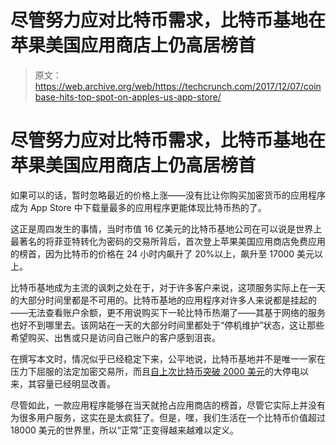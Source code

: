 # 尽管努力应对比特币需求，比特币基地在苹果美国应用商店上仍高居榜首

> 原文：<https://web.archive.org/web/https://techcrunch.com/2017/12/07/coinbase-hits-top-spot-on-apples-us-app-store/>

# 尽管努力应对比特币需求，比特币基地在苹果美国应用商店上仍高居榜首

如果可以的话，暂时忽略最近的价格上涨——没有比让你购买加密货币的应用程序成为 App Store 中下载量最多的应用程序更能体现比特币热的了。

这正是周四发生的事情，当时市值 16 亿美元的比特币基地公司在可以说是世界上最著名的将菲亚特转化为密码的交易所背后，首次登上苹果美国应用商店免费应用的榜首，因为比特币的价格在 24 小时内飙升了 20%以上，飙升至 17000 美元以上。

比特币基地成为主流的讽刺之处在于，对于许多客户来说，这项服务实际上在一天的大部分时间里都是不可用的。比特币基地的应用程序对许多人来说都是挂起的——无法查看账户余额，更不用说购买下一轮比特币热潮了——其基于网络的服务也好不到哪里去。该网站在一天的大部分时间里都处于“停机维护”状态，这让那些希望购买、出售或只是访问自己账户的客户感到沮丧。

在撰写本文时，情况似乎已经稳定下来，公平地说，比特币基地并不是唯一一家在压力下屈服的法定加密交易所，而且[自上次比特币突破 2000 美元](https://web.archive.org/web/20230403084033/https://techcrunch.com/2017/05/25/coinbase-outage-unprecedented-bitcoin-interest/)的大停电以来，其容量已经明显改善。

尽管如此，一款应用程序能够在当天就抢占应用商店的榜首，尽管它实际上并没有为很多用户服务，这实在是太疯狂了。但是，嘿，我们生活在一个比特币价值超过 18000 美元的世界里，所以“正常”正变得越来越难以定义。